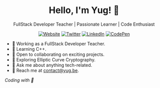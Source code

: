 <h1 align="center">Hello, I'm Yug! 👋</h1>
<p align="center">
  FullStack Developer Teacher | Passionate Learner | Code Enthusiast
</p>

<p align="center">
  <a href="http://yug.be"><img src="https://img.shields.io/badge/Website-yug.be-green" alt="Website"></a>
  <a href="https://twitter.com/yugmerabtene"><img src="https://img.shields.io/badge/Twitter-%40yugmerabtene-blue" alt="Twitter"></a>
  <a href="https://www.linkedin.com/in/youghourta-merabtène-76885b210/"><img src="https://img.shields.io/badge/LinkedIn-Youghourta%20Merabtène-blue" alt="LinkedIn"></a>
  <a href="https://codepen.io/yugmerabtene"><img src="https://img.shields.io/badge/CodePen-yugmerabtene-lightgrey" alt="CodePen"></a>  
</p>

- 💼 Working as a FullStack Developer Teacher.
- 🌱 Learning C++.
- 🚀 Open to collaborating on exciting projects.
- 🤔 Exploring Elliptic Curve Cryptography.
- 💬 Ask me about anything tech-related.
- 📧 Reach me at [contact@yug.be](mailto:contact@yug.be).

<!-- Footer -->
<p align="left">
  <i>Coding with 💖</i>
</p>
